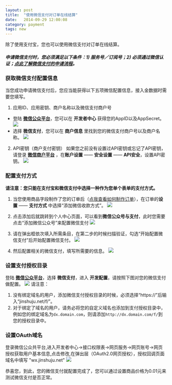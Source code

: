 ```yaml
---
layout: post
title:  "使用微信支付对订单在线结算"
date:   2014-09-29 12:00:08
category: payment
tags: new
---
```


除了使用支付宝，您也可以使用微信支付对订单在线结算。

##### 申请微信支付时，您必须满足以下条件：1) 服务号／订阅号；2) 必须通过微信认证；[点此了解微信支付的申请流程](http://kf.qq.com/faq/120911VrYVrA140305ja2a67.html)。

### 获取微信支付配置信息

当您成功申请微信支付后，您应当能获得以下五项微信配置信息，接入金数据时需要您填写。

1. 应用ID、应用密钥、商户名称以及微信支付商户号
  * 登陆 **[微信公众平台](https://mp.weixin.qq.com)**，您可以在 **开发者中心** 获得您的AppID以及AppSecret。
  ![](/images/wxpay-appid.png)
  * 选择 **微信支付**，您可以在 **商户信息** 里找到您的微信支付商户号以及商户名称。
  ![](/images/wxpay-name.png)
2. API密钥（商户支付密钥）
  如果您之前没有设置过API密钥或忘记了API密钥，请登录 **[微信商户平台](https://mch.weixin.qq.com)** ，在**账户设置** —— **安全设置** —— **API安全**，设置API密钥。
  ![](/images/wxpay-secret.png)

### 配置支付方式

**请注意：您只能在支付宝和微信支付中选择一种作为您单个表单的支付方式。**

1. 当您使用商品字段制作了您的订单后（[点我查看如何制作订单](goods-field.html)），在订单的**设置** —— **支付方式** 中选择“添加微信收款方式”。
  ![](/images/wxpay-1.png)

2. 点击添加后就跳转到个人中心页面，可以看到**微信公众号与支付**，此时您需要点击“添加微信公众号”来配置微信支付
  ![](/images/wxpay-2.png)

3. 请在弹出框依次填入所需条目，在第二步的时候扫描验证，勾选“开始配置微信支付”后开始配置微信支付。
  ![](/images/wxpay-3.png)

4. 然后配置相关的微信支付，填写所需要的信息。
  ![](/images/wxpay-4.png)

<h3 id="wxpay-setting">设置支付授权目录</h3>

登陆 **[微信公众平台](https://mp.weixin.qq.com)**，选择 **微信支付**，进入 **开发配置**，请按照下图对您的微信支付做配置。
  ![](/images/wxpay-setting2.png)
请注意：

1. 没有绑定域名的用户，添加微信支付授权目录的时候，必须选择“https://”后输入“jinshuju.net/f/”。
2. 对于绑定了域名的用户，请务必将您的自定义域名也添加到支付授权目录中，例如您的绑定域名为`dx.domain.com`，则请添加`http://dx.domain.com/f/`到您的授权目录中。

### 设置OAuth域名
登录微信公众共平台,进入开发者中心->接口权限表->网页服务->网页账号->网页授权获取用户基本信息,点击修改,在弹出层（OAuth2.0网页授权），授权回调页面域名中填写 "wx.jinshuju.net"
  ![](/images/wxpay-callback.png)

恭喜您，到此，您的微信支付就配置完成了，您可以通过设置商品价格为0.01元来测试微信支付是否正常。

